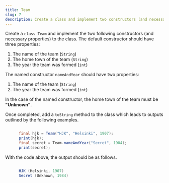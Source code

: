 ```yaml
---
title: Team
slug: 7
description: Create a class and implement two constructors (and necessary properties) to the class.
---
```


Create a `class Team` and implement the two following constructors (and necessary properties) to the class. The default constructor should have three properties:

1. The name of the team (`String`)
2. The home town of the team (`String`)
3. The year the team was formed (`int`)

The named constructor `nameAndYear` should have two properties:

1. The name of the team (`String`)
2. The year the team was formed (`int`)

In the case of the named constructor, the home town of the team must be **"Unknown"**.

Once completed, add a `toString` method to the class which leads to outputs outlined by the following examples.

```java

      final hjk = Team("HJK", "Helsinki", 1907);
      print(hjk);
      final secret = Team.nameAndYear("Secret", 1984);
      print(secret);

```

With the code above, the output should be as follows.

```java

      HJK (Helsinki, 1907)
      Secret (Unknown, 1984)

```
